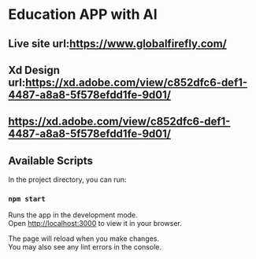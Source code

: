 # Education APP with AI

## Live site url:https://www.globalfirefly.com/

## Xd Design url:https://xd.adobe.com/view/c852dfc6-def1-4487-a8a8-5f578efdd1fe-9d01/
## https://xd.adobe.com/view/c852dfc6-def1-4487-a8a8-5f578efdd1fe-9d01/

## Available Scripts

In the project directory, you can run:

### `npm start`

Runs the app in the development mode.\
Open [http://localhost:3000](http://localhost:3000) to view it in your browser.

The page will reload when you make changes.\
You may also see any lint errors in the console.
